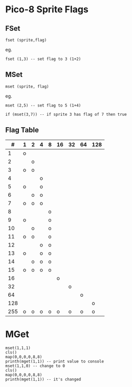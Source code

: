# Pico-8 Sprite Flags

## FSet

    fset (sprite,flag)
eg. 

    fset (1,3) -- set flag to 3 (1+2)

## MSet

    mset (sprite, flag)
    
eg. 
   
    mset (2,5) -- set flag to 5 (1+4)

    if (mset(3,7)) -- if sprite 3 has flag of 7 then true

## Flag Table


| # | 1 | 2 | 4 | 8 | 16 | 32 | 64 | 128 |
| --- | --- | --- | --- | --- | --- | --- | --- | --- |
| 1 | o |
| 2 || o |
| 3 | o | o |
| 4 ||| o |
| 5 | o || o |
| 6 || o | o |
| 7 | o | o | o |
| 8 |||| o |
| 9 | o |||o |
| 10 || o || o |
| 11 | o | o || o |
| 12 ||| o | o |
| 13 | o || o | o |
| 14 || o | o | o |
| 15 | o | o | o | o |
| 16 ||||| o |
| 32 |||||| o |
| 64 ||||||| o |
| 128 |||||||| o |
| 255 | o | o | o | o | o | o | o | o |

# MGet

    mset(1,1,1)
    cls()
    map(0,0,0,0,8,8)
    printh(mget(1,1)) -- print value to console
    mset(1,1,0) -- change to 0
    cls()
    map(0,0,0,0,8,8)
    printh(mget(1,1)) -- it's changed
